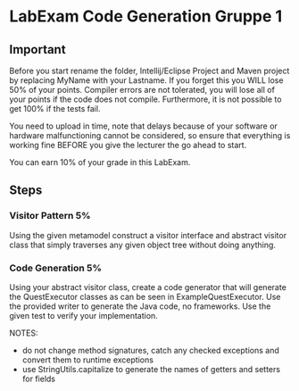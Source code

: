 # LabExam Code Generation Gruppe 1

## Important
Before you start rename the folder, Intellij/Eclipse Project and Maven project by replacing MyName with your Lastname. If you forget this you WILL lose 50% of your points. 
Compiler errors are not tolerated, you will lose all of your points if the code does not compile. Furthermore, it is not possible to get 100% if the tests fail.

You need to upload in time, note that delays because of your software or hardware malfunctioning cannot be considered, so ensure that everything is working fine BEFORE you give the lecturer the go ahead to start. 

You can earn 10% of your grade in this LabExam.

## Steps

### Visitor Pattern 5%
Using the given metamodel construct a visitor interface and abstract visitor class that simply traverses any given object tree without doing anything. 

### Code Generation 5% 
Using your abstract visitor class, create a code generator that will generate the QuestExecutor classes as can be seen in ExampleQuestExecutor. Use the provided writer to generate the Java code, no frameworks. Use the given test to verify your implementation.

NOTES: 
- do not change method signatures, catch any checked exceptions and convert them to runtime exceptions
- use StringUtils.capitalize to generate the names of getters and setters for fields
